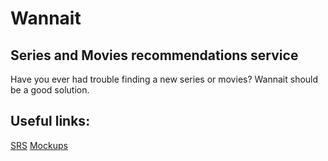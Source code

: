 # Wannait
## Series and Movies recommendations service
Have you ever had trouble finding a new series or movies? Wannait should be a good solution.

## Useful links:
[SRS](https://github.com/L1ttl3S1st3r/wannait/edit/master/Documents/Requirements/Requirements%20Document.md)
[Mockups](https://github.com/L1ttl3S1st3r/wannait/tree/master/Documents/images/mockups)
